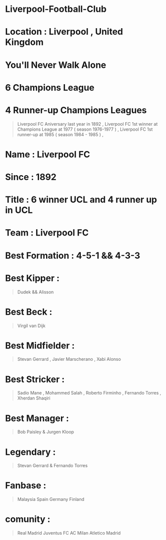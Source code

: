 # Liverpool-Football-Club
# Location : Liverpool , United Kingdom 
# You'll Never Walk Alone
# 6 Champions League
# 4 Runner-up Champions Leagues


> Liverpool FC Aniversary last year in 1892 ,
> Liverpool FC 1st winner at Champions League at 1977 ( season 1976-1977 ) ,
> Liverpool FC 1st runner-up at 1985 ( season 1984 - 1985 ) ,


# Name : Liverpool FC 
# Since : 1892 
# Title : 6 winner UCL and 4 runner up in UCL
 


# Team : Liverpool FC 
# Best Formation : 4-5-1  && 4-3-3 
# Best Kipper :
  > Dudek && Alisson 
# Best Beck :
  > Virgil van Dijk 
# Best Midfielder : 
  > Stevan Gerrard , Javier Marscherano , Xabi Alonso
# Best Stricker :
  > Sadio Mane , Mohammed Salah , Roberto Firminho , Fernando Torres , Xherdan Shaqiri
# Best Manager : 
  > Bob Paisley & Jurgen Kloop 
# Legendary :
  > Stevan Gerrard & Fernando Torres 
# Fanbase : 
  > Malaysia
  > Spain
  > Germany
  > Finland
# comunity :
  > Real Madrid
  > Juventus FC
  > AC Milan
  > Atletico Madrid
